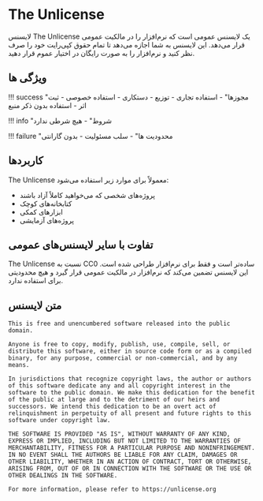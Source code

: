 # The Unlicense

لایسنس The Unlicense یک لایسنس عمومی است که نرم‌افزار را در مالکیت عمومی قرار می‌دهد. این لایسنس به شما اجازه می‌دهد تا تمام حقوق کپی‌رایت خود را صرف نظر کنید و نرم‌افزار را به صورت رایگان در اختیار عموم قرار دهید.

## ویژگی ها

!!! success "مجوزها"
    - استفاده تجاری
    - توزیع
    - دستکاری
    - استفاده خصوصی
    - ثبت اثر
    - استفاده بدون ذکر منبع

!!! info "شروط"
    - هیچ شرطی ندارد

!!! failure "محدودیت ها"
    - سلب مسئولیت
    - بدون گارانتی

## کاربردها

The Unlicense معمولاً برای موارد زیر استفاده می‌شود:
- پروژه‌های شخصی که می‌خواهید کاملاً آزاد باشند
- کتابخانه‌های کوچک
- ابزارهای کمکی
- پروژه‌های آزمایشی

## تفاوت با سایر لایسنس‌های عمومی

The Unlicense نسبت به CC0 ساده‌تر است و فقط برای نرم‌افزار طراحی شده است. این لایسنس تضمین می‌کند که نرم‌افزار در مالکیت عمومی قرار گیرد و هیچ محدودیتی برای استفاده ندارد.

## متن لایسنس
```
This is free and unencumbered software released into the public domain.

Anyone is free to copy, modify, publish, use, compile, sell, or distribute this software, either in source code form or as a compiled binary, for any purpose, commercial or non-commercial, and by any means.

In jurisdictions that recognize copyright laws, the author or authors of this software dedicate any and all copyright interest in the software to the public domain. We make this dedication for the benefit of the public at large and to the detriment of our heirs and successors. We intend this dedication to be an overt act of relinquishment in perpetuity of all present and future rights to this software under copyright law.

THE SOFTWARE IS PROVIDED "AS IS", WITHOUT WARRANTY OF ANY KIND, EXPRESS OR IMPLIED, INCLUDING BUT NOT LIMITED TO THE WARRANTIES OF MERCHANTABILITY, FITNESS FOR A PARTICULAR PURPOSE AND NONINFRINGEMENT. IN NO EVENT SHALL THE AUTHORS BE LIABLE FOR ANY CLAIM, DAMAGES OR OTHER LIABILITY, WHETHER IN AN ACTION OF CONTRACT, TORT OR OTHERWISE, ARISING FROM, OUT OF OR IN CONNECTION WITH THE SOFTWARE OR THE USE OR OTHER DEALINGS IN THE SOFTWARE.

For more information, please refer to https://unlicense.org
```